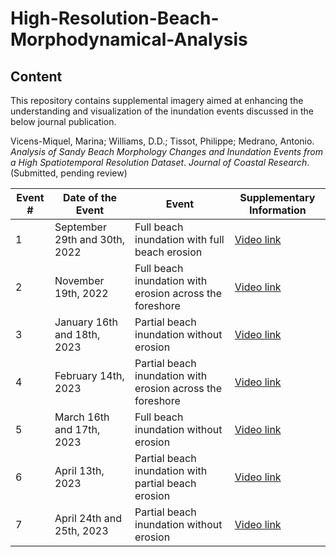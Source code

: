 # High-Resolution-Beach-Morphodynamical-Analysis
## Content
This repository contains supplemental imagery aimed at enhancing the understanding and visualization of the inundation events discussed in the below journal publication.

Vicens-Miquel, Marina; Williams, D.D.; Tissot, Philippe; Medrano, Antonio. _Analysis of Sandy Beach Morphology Changes and Inundation Events from a High Spatiotemporal Resolution Dataset_. _Journal of Coastal Research_. (Submitted, pending review)


| Event # | Date of the Event          | Event                                       | Supplementary Information |
|---------|---------------------------|---------------------------------------------|-----------------------------|
| 1       | September 29th and 30th, 2022 | Full beach inundation with full beach erosion | [Video link](https://github.com/conrad-blucher-institute/High-Resolution-Beach-Morphodynamics/tree/main/Inundation%20Event%20%231)             |
| 2       | November 19th, 2022         | Full beach inundation with erosion across the foreshore | [Video link](https://github.com/conrad-blucher-institute/High-Resolution-Beach-Morphodynamics/tree/main/Inundation%20Event%20%232)             |
| 3       | January 16th and 18th, 2023 | Partial beach inundation without erosion    | [Video link](https://github.com/conrad-blucher-institute/High-Resolution-Beach-Morphodynamics/tree/main/Inundation%20Event%20%233)             |
| 4       | February 14th, 2023         | Partial beach inundation with erosion across the foreshore | [Video link](https://github.com/conrad-blucher-institute/High-Resolution-Beach-Morphodynamics/tree/main/Inundation%20Event%20%234)             |
| 5       | March 16th and 17th, 2023   | Full beach inundation without erosion       | [Video link](https://github.com/conrad-blucher-institute/High-Resolution-Beach-Morphodynamics/tree/main/Inundation%20Event%20%235)             |
| 6       | April 13th, 2023            | Partial beach inundation with partial beach erosion | [Video link](https://github.com/conrad-blucher-institute/High-Resolution-Beach-Morphodynamics/tree/main/Inundation%20Event%20%236)             |
| 7       | April 24th and 25th, 2023   | Partial beach inundation without erosion    | [Video link](https://github.com/conrad-blucher-institute/High-Resolution-Beach-Morphodynamics/tree/main/Inundation%20Event%20%237)             |


